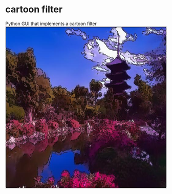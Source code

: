# cartoon filter
 Python GUI that implements a cartoon filter
![imgageprocessing](https://github.com/connorlowe90/cartoon-filter/blob/main/Result%20images/4_1OUT.jpg)
